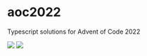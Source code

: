 # aoc2022

Typescript solutions for Advent of Code 2022

![](https://img.shields.io/badge/day%20📅-21-blue)
![](https://img.shields.io/badge/stars%20⭐-24-yellow)
